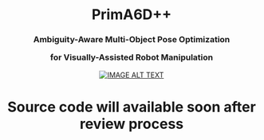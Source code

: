 <h1 align="center">
  PrimA6D++
</h1>

<h3 align="center">
  Ambiguity-Aware Multi-Object Pose Optimization
  
  for Visually-Assisted Robot Manipulation
</h3>

<div align="center">
  <a href="https://youtu.be/GF8wDMlJXdE"><img src="https://img.youtube.com/vi/GF8wDMlJXdE/0.jpg" alt="IMAGE ALT TEXT"></a>
</div>

<h1 align="center">
  Source code will available soon after review process
</h1>

